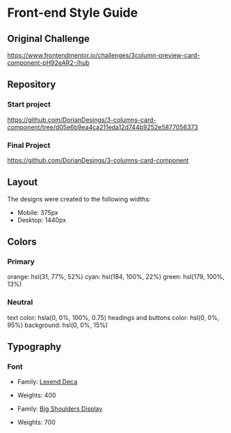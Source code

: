 # Front-end Style Guide

## Original Challenge

https://www.frontendmentor.io/challenges/3column-preview-card-component-pH92eAR2-/hub

## Repository

### Start project

https://github.com/DorianDesings/3-columns-card-component/tree/d05e6b9ea4ca211eda12d744b9252e5877056373

### Final Project

https://github.com/DorianDesings/3-columns-card-component

## Layout

The designs were created to the following widths:

- Mobile: 375px
- Desktop: 1440px

## Colors

### Primary

orange: hsl(31, 77%, 52%)
cyan: hsl(184, 100%, 22%)
green: hsl(179, 100%, 13%)

### Neutral

text color: hsla(0, 0%, 100%, 0.75)
headings and buttons color: hsl(0, 0%, 95%)
background: hsl(0, 0%, 15%)

## Typography

### Font

- Family: [Lexend Deca](https://fonts.google.com/specimen/Lexend+Deca)
- Weights: 400

- Family: [Big Shoulders Display](https://fonts.google.com/specimen/Big+Shoulders+Display)
- Weights: 700

